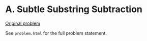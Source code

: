 # A. Subtle Substring Subtraction

[Original problem](https://codeforces.com/contest/1673/problem/A)

See `problem.html` for the full problem statement.
